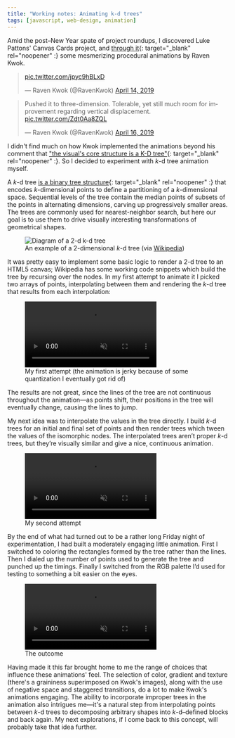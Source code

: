 ```yaml
---
title: "Working notes: Animating k-d trees"
tags: [javascript, web-design, animation]
---
```


Amid the post–New Year spate of project roundups, I discovered Luke Pattons' Canvas Cards project, and [through it](https://canvas-cards.glitch.me/#boxer-selector){: target="_blank" rel="noopener" :} some mesmerizing procedural animations by Raven Kwok.

<blockquote class="twitter-tweet"><p lang="und" dir="ltr"><a href="https://t.co/jpyc9hBLxD" target="_blank" rel="noopener">pic.twitter.com/jpyc9hBLxD</a></p>&mdash; Raven Kwok (@RavenKwok) <a href="https://twitter.com/RavenKwok/status/1117347303105294337?ref_src=twsrc%5Etfw" target="_blank" rel="noopener">April 14, 2019</a></blockquote>

<blockquote class="twitter-tweet" data-conversation="none"><p lang="en" dir="ltr">Pushed it to three-dimension. Tolerable, yet still much room for improvement regarding vertical displacement. <a href="https://t.co/Zdt0Aa8ZQL" target="_blank" rel="noopener">pic.twitter.com/Zdt0Aa8ZQL</a></p>&mdash; Raven Kwok (@RavenKwok) <a href="https://twitter.com/RavenKwok/status/1118036493623185409?ref_src=twsrc%5Etfw" target="_blank" rel="noopener">April 16, 2019</a></blockquote>

I didn't find much on how Kwok implemented the animations beyond his comment that ["the visual's core structure is a K-D tree"](https://twitter.com/RavenKwok/status/1118034980037283840){: target="_blank" rel="noopener" :}. So I decided to experiment with *k*-d tree animation myself.

A *k*-d tree [is a binary tree structure](https://en.wikipedia.org/wiki/K-d_tree){: target="_blank" rel="noopener" :} that encodes *k*-dimensional points to define a partitioning of a *k*-dimensional space. Sequential levels of the tree contain the median points of subsets of the points in alternating dimensions, carving up progressively smaller areas. The trees are commonly used for nearest-neighbor search, but here our goal is to use them to drive visually interesting transformations of geometrical shapes.

<figure>
  <img src="{{ page.assets_dir }}/posts/animating-kd-trees/Kdtree_2d.png"
       alt="Diagram of a 2-d k-d tree">
  <figcaption>
    An example of a 2-dimensional <i>k</i>-d tree (via <a href="https://commons.wikimedia.org/wiki/File:Kdtree_2d.svg" target="_blank" rel="noopener">Wikipedia</a>)
  </figcaption>
</figure>

It was pretty easy to implement some basic logic to render a 2-d tree to an HTML5 canvas; Wikipedia has some working code snippets which build the tree by recursing over the nodes. In my first attempt to animate it I picked two arrays of points, interpolating between them and rendering the *k*-d tree that results from each interpolation:

<figure>
  <video controls autoplay muted loop playsinline>
    <source src="{{ page.assets_dir }}/posts/animating-kd-trees/anim-first-try.webm" type="video/webm">
    <source src="{{ page.assets_dir }}/posts/animating-kd-trees/anim-first-try.mp4" type="video/mp4">
    Sorry, your browser doesn't support embedded videos.
  </video>
  <figcaption>
    My first attempt (the animation is jerky because of some quantization I eventually got rid of)
  </figcaption>
</figure>

The results are not great, since the lines of the tree are not continuous throughout the animation—as points shift, their positions in the tree will eventually change, causing the lines to jump.

My next idea was to interpolate the values in the tree directly. I build *k*-d trees for an initial and final set of points and then render trees which tween the values of the isomorphic nodes. The interpolated trees aren’t proper *k*-d trees, but they’re visually similar and give a nice, continuous animation.

<figure>
  <video controls autoplay muted loop playsinline>
    <source src="{{ page.assets_dir }}/posts/animating-kd-trees/anim-second-try.webm" type="video/webm">
    <source src="{{ page.assets_dir }}/posts/animating-kd-trees/anim-second-try.mp4" type="video/mp4">
    Sorry, your browser doesn't support embedded videos.
  </video>
  <figcaption>
    My second attempt
  </figcaption>
</figure>

By the end of what had turned out to be a rather long Friday night of experimentation, I had built a moderately engaging little animation. First I switched to coloring the rectangles formed by the tree rather than the lines. Then I dialed up the number of points used to generate the tree and punched up the timings. Finally I switched from the RGB palette I’d used for testing to something a bit easier on the eyes.

<figure>
  <video controls autoplay muted loop playsinline>
    <source src="{{ page.assets_dir }}/posts/animating-kd-trees/anim-third-try.webm" type="video/webm">
    <source src="{{ page.assets_dir }}/posts/animating-kd-trees/anim-third-try.mp4" type="video/mp4">
    Sorry, your browser doesn't support embedded videos.
  </video>
  <figcaption>
    The outcome
  </figcaption>
</figure>

Having made it this far brought home to me the range of choices that influence these animations' feel. The selection of color, gradient and texture (there's a graininess superimposed on Kwok's images), along with the use of negative space and staggered transitions, do a lot to make Kwok's animations engaging. The ability to incorporate improper trees in the animation also intrigues me—it's a natural step from interpolating points between *k*-d trees to decomposing arbitrary shapes into *k*-d–defined blocks and back again. My next explorations, if I come back to this concept, will probably take that idea further.
